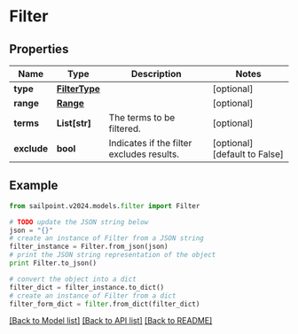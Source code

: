 # Filter


## Properties

Name | Type | Description | Notes
------------ | ------------- | ------------- | -------------
**type** | [**FilterType**](FilterType.md) |  | [optional] 
**range** | [**Range**](Range.md) |  | [optional] 
**terms** | **List[str]** | The terms to be filtered. | [optional] 
**exclude** | **bool** | Indicates if the filter excludes results. | [optional] [default to False]

## Example

```python
from sailpoint.v2024.models.filter import Filter

# TODO update the JSON string below
json = "{}"
# create an instance of Filter from a JSON string
filter_instance = Filter.from_json(json)
# print the JSON string representation of the object
print Filter.to_json()

# convert the object into a dict
filter_dict = filter_instance.to_dict()
# create an instance of Filter from a dict
filter_form_dict = filter.from_dict(filter_dict)
```
[[Back to Model list]](../README.md#documentation-for-models) [[Back to API list]](../README.md#documentation-for-api-endpoints) [[Back to README]](../README.md)


